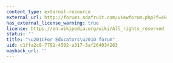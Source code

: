 ```yaml
---
content_type: external-resource
external_url: http://forums.adafruit.com/viewforum.php?f=48
has_external_license_warning: true
license: https://en.wikipedia.org/wiki/All_rights_reserved
status: ''
title: "\u201CFor Educators\u201D forum"
uid: c1ffa2c8-7792-4502-a317-3af264034263
wayback_url: ''
---
```

